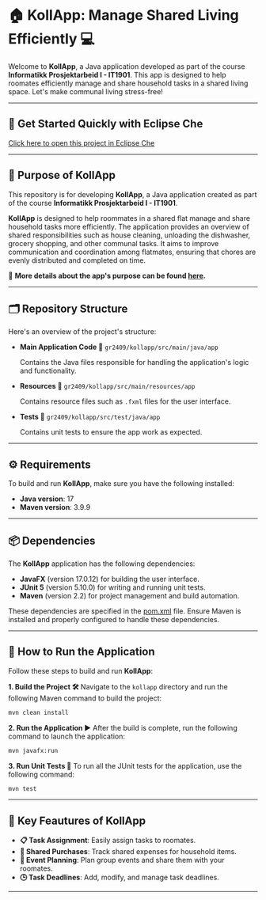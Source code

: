 # **🏠 KollApp: Manage Shared Living Efficiently 💻**

Welcome to **KollApp**, a Java application developed as part of the course **Informatikk Prosjektarbeid I - IT1901**. This app is designed to help roomates efficiently manage and share household tasks in a shared living space. Let's make communal living stress-free!

---

## **🚀 Get Started Quickly with Eclipse Che**


[Click here to open this project in Eclipse Che](https://che.stud.ntnu.no/#https://gitlab.stud.idi.ntnu.no/it1901/groups-2024/gr2409/gr2409/-/tree/master?new)

---

## **🎯 Purpose of KollApp**

This repository is for developing **KollApp**, a Java application created as part of the course **Informatikk Prosjektarbeid I - IT1901**.

**KollApp** is designed to help roommates in a shared flat manage and share household tasks more efficiently. The application provides an overview of shared responsibilities such as house cleaning, unloading the dishwasher, grocery shopping, and other communal tasks. It aims to improve communication and coordination among flatmates, ensuring that chores are evenly distributed and completed on time.

📖 **More details about the app's purpose can be found [here](docs/purpose.md).**

---

## **🗂️ Repository Structure**

Here's an overview of the project's structure:

- **Main Application Code 📂**
  `gr2409/kollapp/src/main/java/app`  

  Contains the Java files responsible for handling the application's logic and functionality.

- **Resources 📂**
  `gr2409/kollapp/src/main/resources/app`  

  Contains resource files such as `.fxml` files for the user interface.

- **Tests 🧪**
  `gr2409/kollapp/src/test/java/app`  

  Contains unit tests to ensure the app work as expected.

---

## **⚙️ Requirements**

To build and run **KollApp**, make sure you have the following installed:

- **Java version**: 17
- **Maven version**: 3.9.9

---

## **📦 Dependencies**

The **KollApp** application has the following dependencies:

- **JavaFX** (version 17.0.12) for building the user interface.
- **JUnit 5** (version 5.10.0) for writing and running unit tests.
- **Maven** (version 2.2) for project management and build automation.

These dependencies are specified in the [pom.xml](../kollapp/pom.xml) file. Ensure Maven is installed and properly configured to handle these dependencies.

---

## **🚀 How to Run the Application**

Follow these steps to build and run **KollApp**:

**1. Build the Project 🛠️** 
   Navigate to the `kollapp` directory and run the following Maven command to build the project:

   ```sh
   mvn clean install
   ```

**2. Run the Application ▶️**
    After the build is complete, run the following command to launch the application:

   ```sh
   mvn javafx:run
   ```

**3. Run Unit Tests 🧪**
    To run all the JUnit tests for the application, use the following command:

   ```sh
   mvn test
   ```

---

## **🎯 Key Feautures of KollApp**

- **📋 Task Assignment**: Easily assign tasks to roomates.
- **🛒 Shared Purchases**: Track shared expenses for household items.
- **📅 Event Planning**: Plan group events and share them with your roomates.
- **🕒 Task Deadlines**: Add, modify, and manage task deadlines.

---